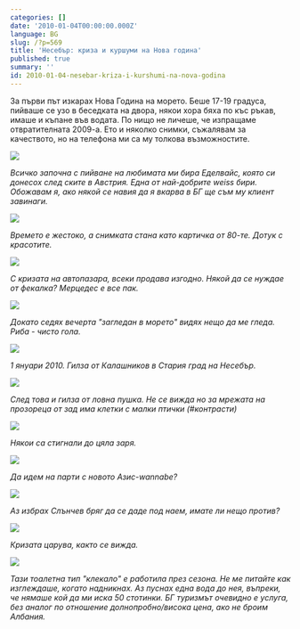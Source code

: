 ```yaml
---
categories: []
date: '2010-01-04T00:00:00.000Z'
language: BG
slug: /?p=569
title: 'Несебър: криза и куршуми на Нова година'
published: true
summary: ''
id: 2010-01-04-nesebar-kriza-i-kurshumi-na-nova-godina
---
```


За първи път изкарах Нова Година на морето. Беше 17-19 градуса, пийваше се узо в беседката на двора, някои хора бяха по къс ръкав, имаше и къпане във водата. По нищо не личеше, че изпращаме отвратителната 2009-а. Ето и няколко снимки, съжалявам за качеството, но на телефона ми са му толкова възможностите.

![](https://raw.githubusercontent.com/kirilchristov/blog_images/main/2010/01/IMG_0172.jpg)

_Всичко започна с пийване на любимата ми бира Еделвайс, която си донесох след ските в Австрия. Една от най-добрите weiss бири. Обожавам я, ако някой се навия да я вкарва в БГ ще съм му клиент завинаги._

![](https://raw.githubusercontent.com/kirilchristov/blog_images/main/2010/01/IMG_0183.jpg)

_Времето е жестоко, а снимката стана като картичка от 80-те. Дотук с красотите._

![](https://raw.githubusercontent.com/kirilchristov/blog_images/main/2010/01/IMG_0176.jpg)

_С кризата на автопазара, всеки продава изгодно. Някой да се нуждае от фекалка? Мерцедес е все пак._

![](https://raw.githubusercontent.com/kirilchristov/blog_images/main/2010/01/IMG_0181.jpg)

_Докато седях вечерта "загледан в морето" видях нещо да ме гледа. Риба - чисто гола._

![](https://raw.githubusercontent.com/kirilchristov/blog_images/main/2010/01/IMG_0186.jpg)

_1 януари 2010. Гилза от Калашников в Стария град на Несебър._

![](https://raw.githubusercontent.com/kirilchristov/blog_images/main/2010/01/IMG_0188.jpg)

_След това и гилза от ловна пушка. Не се вижда но за мрежата на прозореца от зад има клетки с малки птички (#контрасти)_

![](https://raw.githubusercontent.com/kirilchristov/blog_images/main/2010/01/IMG_0189.jpg)

_Някои са стигнали до цяла заря._

![](https://raw.githubusercontent.com/kirilchristov/blog_images/main/2010/01/IMG_0191.jpg)

_Да идем на парти с новото Азис-wannabe?_

![](https://raw.githubusercontent.com/kirilchristov/blog_images/main/2010/01/IMG_0192.jpg)

_Аз избрах Слънчев бряг да се даде под наем, имате ли нещо против?_

![](https://raw.githubusercontent.com/kirilchristov/blog_images/main/2010/01/IMG_0193.jpg)

_Кризата царува, както се вижда._

![](https://raw.githubusercontent.com/kirilchristov/blog_images/main/2010/01/IMG_0194.jpg)

_Тази тоалетна тип "клекало" е работила през сезона. Не ме питайте как изглеждаше, когато надникнах. Аз пуснах една вода до нея, въпреки, че нямаше кой да ми иска 50 стотинки. БГ туризмът очевидно е услуга, без аналог по отношение долнопробно/висока цена, ако не броим Албания._

